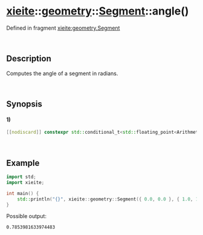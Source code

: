# [xieite](../../../../../xieite.md)\:\:[geometry](../../../../../geometry.md)\:\:[Segment<Arithmetic>](../../../segment.md)\:\:angle\(\)
Defined in fragment [xieite:geometry.Segment](../../../../../../src/geometry/segment.cpp)

&nbsp;

## Description
Computes the angle of a segment in radians.

&nbsp;

## Synopsis
#### 1)
```cpp
[[nodiscard]] constexpr std::conditional_t<std::floating_point<Arithmetic>, Arithmetic, double> angle() const noexcept;
```

&nbsp;

## Example
```cpp
import std;
import xieite;

int main() {
    std::println("{}", xieite::geometry::Segment({ 0.0, 0.0 }, { 1.0, 1.0 }).angle());
}
```
Possible output:
```
0.7853981633974483
```
